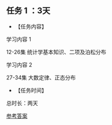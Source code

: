 ## 任务 1 ：3天

* 【任务内容】

学习内容 1

12-26集  统计学基本知识、二项及泊松分布

学习内容 2

27-34集  大数定律、正态分布

* 【任务时间】

总时长：两天

[参考答案](../参考答案)